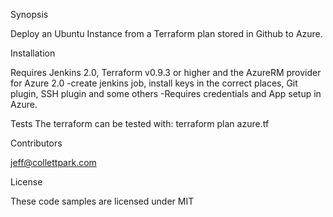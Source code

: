 Synopsis

Deploy an Ubuntu Instance from a Terraform plan stored in Github to Azure.

Installation

Requires Jenkins 2.0, Terraform v0.9.3 or higher and the AzureRM provider for Azure 2.0
-create jenkins job, install keys in the correct places, Git plugin, SSH plugin and some others
-Requires credentials and App setup in Azure.

Tests
The terraform can be tested with: terraform plan azure.tf

Contributors

jeff@collettpark.com

License

These code samples are licensed under MIT
